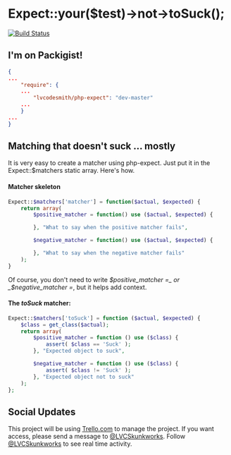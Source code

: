 # Expect::your($test)->not->toSuck();

[![Build Status](https://travis-ci.org/wscoble/php-expect.svg?branch=master)](https://travis-ci.org/wscoble/php-expect)

## I'm on Packigist!

```json
{
...
    "require": {
    ...
        "lvcodesmith/php-expect": "dev-master"
    ...
    }
...
}
```

## Matching that doesn't suck ... mostly

It is very easy to create a matcher using php-expect. Just put it in the Expect::$matchers static array. Here's how.

#### Matcher skeleton
```php
Expect::$matchers['matcher'] = function($actual, $expected) {
    return array(
        $positive_matcher = function() use ($actual, $expected) {

        }, "What to say when the positive matcher fails",

        $negative_matcher = function() use ($actual, $expected) {

        }, "What to say when the negative matcher fails"
    );
}
```

Of course, you don't need to write _$positive_matcher =_ or _$negative_matcher =_, but it helps add context.

#### The _toSuck_ matcher:
```php
Expect::$matchers['toSuck'] = function ($actual, $expected) {
    $class = get_class($actual);
    return array(
        $positive_matcher = function () use ($class) {
            assert( $class == 'Suck' );
        }, "Expected object to suck",

        $negative_matcher = function () use ($class) {
            assert( $class != 'Suck' );
        }, "Expected object not to suck"
    );
};
```

## Social Updates
This project will be using [Trello.com](https://trello.com) to manage the project.
If you want access, please send a message to [@LVCSkunkworks](https://twitter.com/lvcskunkworks).
Follow [@LVCSkunkworks](https://twitter.com/lvcskunkworks) to see real time activity.
